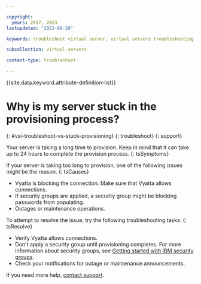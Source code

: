 ```yaml
---

copyright:
  years: 2017, 2023
lastupdated: "2023-09-28"

keywords: troubleshoot virtual server, virtual servers troubleshooting, tips, error, problem, insufficient capacity

subcollection: virtual-servers

content-type: troubleshoot

---
```


{{site.data.keyword.attribute-definition-list}}

# Why is my server stuck in the provisioning process?
{: #vsi-troubleshoot-vs-stuck-provisioning}
{: troubleshoot}
{: support}

Your server is taking a long time to provision. Keep in mind that it can take up to 24 hours to complete the provision process.
{: tsSymptoms}

If your server is taking too long to provision, one of the following issues might be the reason.
{: tsCauses}

* Vyatta is blocking the connection. Make sure that Vyatta allows connections.
* If security groups are applied, a security group might be blocking passwords from populating. 
* Outages or maintenance operations. 

To attempt to resolve the issue, try the following troubleshooting tasks:
{: tsResolve}

* Verify Vyatta allows connections.
* Don't apply a security group until provisioning completes. For more information about security groups, see [Getting started with IBM security groups](/docs/security-groups?topic=security-groups-getting-started).
* Check your notifications for outage or maintenance announcements.

If you need more help, [contact support](/docs/virtual-servers?topic=virtual-servers-gettinghelp).
